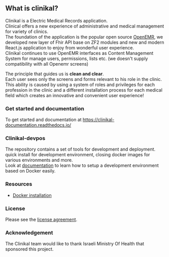 ## What is clinikal?

Clinikal is a Electric Medical Records application.  
Clinical offers a new experience of administrative and medical management for variety of clinics.  
The foundation of the application is the popular open source [OpenEMR](https://github.com/openemr/openemr), we developed new layer of Fhir API base on ZF2 modules and new and modern React.js application to enjoy from wonderful user experience.  
Clinikal continues to use OpenEMR interfaces as Content Management System for manage users, permissions, lists etc. (we doesn't supply compatibility with all Openemr screens) 

The principle that guides us is **clean and clear**.  
Each user sees only the screens and forms relevant to his role in the clinic.   
This ability is caused by using a system of roles and privileges for each profession in the clinic and a different installation process for each medical field which creates an innovative and convenient user experience!

### Get started and documentation
To get started and documentation at https://clinikal-documentation.readthedocs.io/

### Clinikal-devpos
The repository contains a set of tools for development and deployment. quick install for development environment, closing docker images for various environments and more.  
Look at [documentation](https://clinikal-documentation.readthedocs.io/en/latest/get_started/docker_installation/#developers-tools) to learn how to setup a development environment based on Docker easily.    


### Resources
* [Docker installation](https://clinikal-documentation.readthedocs.io/en/latest/get_started/docker_installation/)  

### License
Please see the [license agreement](https://github.com/israeli-moh/clinikal-react/blob/develop/LICENSE).

### Acknowledgement
The Clinikal team would like to thank Israeli Ministry Of Health that sponsored this project.

